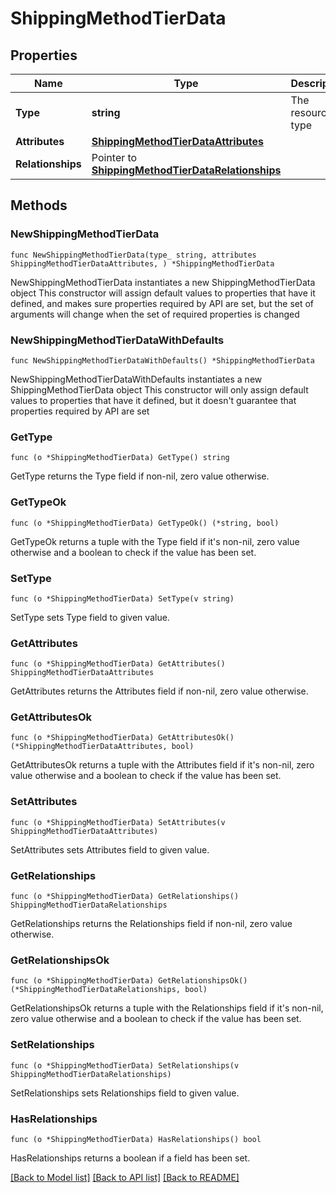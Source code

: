 # ShippingMethodTierData

## Properties

Name | Type | Description | Notes
------------ | ------------- | ------------- | -------------
**Type** | **string** | The resource&#39;s type | 
**Attributes** | [**ShippingMethodTierDataAttributes**](ShippingMethodTierDataAttributes.md) |  | 
**Relationships** | Pointer to [**ShippingMethodTierDataRelationships**](ShippingMethodTierDataRelationships.md) |  | [optional] 

## Methods

### NewShippingMethodTierData

`func NewShippingMethodTierData(type_ string, attributes ShippingMethodTierDataAttributes, ) *ShippingMethodTierData`

NewShippingMethodTierData instantiates a new ShippingMethodTierData object
This constructor will assign default values to properties that have it defined,
and makes sure properties required by API are set, but the set of arguments
will change when the set of required properties is changed

### NewShippingMethodTierDataWithDefaults

`func NewShippingMethodTierDataWithDefaults() *ShippingMethodTierData`

NewShippingMethodTierDataWithDefaults instantiates a new ShippingMethodTierData object
This constructor will only assign default values to properties that have it defined,
but it doesn't guarantee that properties required by API are set

### GetType

`func (o *ShippingMethodTierData) GetType() string`

GetType returns the Type field if non-nil, zero value otherwise.

### GetTypeOk

`func (o *ShippingMethodTierData) GetTypeOk() (*string, bool)`

GetTypeOk returns a tuple with the Type field if it's non-nil, zero value otherwise
and a boolean to check if the value has been set.

### SetType

`func (o *ShippingMethodTierData) SetType(v string)`

SetType sets Type field to given value.


### GetAttributes

`func (o *ShippingMethodTierData) GetAttributes() ShippingMethodTierDataAttributes`

GetAttributes returns the Attributes field if non-nil, zero value otherwise.

### GetAttributesOk

`func (o *ShippingMethodTierData) GetAttributesOk() (*ShippingMethodTierDataAttributes, bool)`

GetAttributesOk returns a tuple with the Attributes field if it's non-nil, zero value otherwise
and a boolean to check if the value has been set.

### SetAttributes

`func (o *ShippingMethodTierData) SetAttributes(v ShippingMethodTierDataAttributes)`

SetAttributes sets Attributes field to given value.


### GetRelationships

`func (o *ShippingMethodTierData) GetRelationships() ShippingMethodTierDataRelationships`

GetRelationships returns the Relationships field if non-nil, zero value otherwise.

### GetRelationshipsOk

`func (o *ShippingMethodTierData) GetRelationshipsOk() (*ShippingMethodTierDataRelationships, bool)`

GetRelationshipsOk returns a tuple with the Relationships field if it's non-nil, zero value otherwise
and a boolean to check if the value has been set.

### SetRelationships

`func (o *ShippingMethodTierData) SetRelationships(v ShippingMethodTierDataRelationships)`

SetRelationships sets Relationships field to given value.

### HasRelationships

`func (o *ShippingMethodTierData) HasRelationships() bool`

HasRelationships returns a boolean if a field has been set.


[[Back to Model list]](../README.md#documentation-for-models) [[Back to API list]](../README.md#documentation-for-api-endpoints) [[Back to README]](../README.md)


